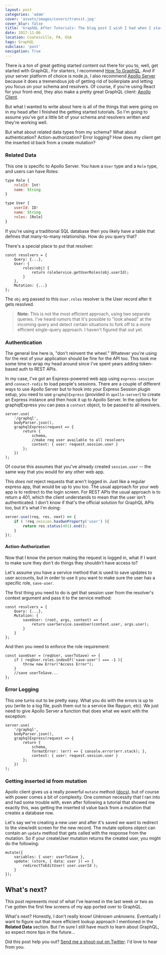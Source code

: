 ```yaml
---
layout: post
categories: 'adam'
cover: 'assets/images/covers/transit.jpg'
cover_blur: false
title: 'GraphQL After Tutorials: The blog post I wish I had when I started'
date: 2017-11-06
location: Coatesville, PA, USA
tags: GraphQL
subclass: 'post'
navigation: True
---
```


There is a ton of great getting started content out there for you to, well, get started with GraphQL. For starters, I recommend [How To GraphQL](https://www.howtographql.com/). And if your server platform of choice is node.js, I also recommend [Apollo Server](https://github.com/apollographql/apollo-server) because it does a tremendous job of getting rid of boilerplate and letting you focus on your schema and resolvers. Of course, if you're using React for your front-end, they also make a pretty great GraphQL client: [Apollo Client](https://github.com/apollographql/apollo-client).

But what I wanted to write about here is all of the things that were going on in my head after I finished the getting started tutorials. So I'm going to assume you've got a little bit of your schema and resolvers written and they're working well.

But what about related data types from my schema? What about authentication? Action-authorization? Error logging? How does my client get the inserted id back from a create mutation?

### Related Data

This one is specific to Apollo Server. You have a `User` type and a `Role` type, and users can have Roles:

```js
type Role {
	roleId: Int!
	name: String
}

type User {
	userId: ID!
	name: String
	roles: [Role]
}
```

If you're using a traditional SQL database then you likely have a table that defines that many-to-many relationship. How do you query that?

There's a special place to put that resolver:

```js{3-7}
const resolvers = {
	Query: {...},
	User: {
		roles(obj) {
			return roleService.getUserRoles(obj.userId);
		}
	},
	Mutation: {...}
};
```

The `obj` arg passed to this `User.roles` resolver is the User record after it gets resolved.

> **Note:** This is not the most efficient approach, using two separate queries. I've heard rumors that it's possible to "look ahead" at the incoming query and detect certain situations to fork off to a more efficient single-query approach. I haven't figured that out yet.

### Authentication

The general line here is, "don't reinvent the wheel." Whatever you're using for the rest of your application should be fine for the API too. This took me some time to wrap my head around since I've spent years adding token-based auth to REST APIs.

In my case, I've got an Express-powered web app using `express-session` and `connect-redis` to load people's sessions. There are a couple of different ways to use Apollo Server but to hook into your Express Session plugin setup, you need to use `graphqlExpress` (provided in `apollo-server`) to create an Express instance and then hook it up to Apollo Server. In the options for graphqlExpress you can pass a `context` object, to be passed to all resolvers.

```js{7-8}
server.use(
	'/graphql',
	bodyParser.json(),
	graphqlExpress(request => {
		return {
			schema,
			//make req user available to all resolvers
			context: { user: request.session.user }
		};
	})
);
```

Of course this assumes that you've already created `session.user` -- the same way that you would for any other web app.

This _does not_ reject requests that aren't logged in. Just like a regular express app, that would be up to you too. The usual approach for your web app is to redirect to the login screen. For REST APIs the usual approach is to return a 401, which the client understands to mean that the user isn't authenticated. I don't know if that's the official solution for GraphQL APIs too, but it's what I'm doing:

```js
server.use((req, res, next) => {
	if ( !req.session.hasOwnProperty('user') ){
		return res.status(401).end();
	}
});
```

#### Action-Authorization

Now that I know the person making the request is logged in, what if I want to make sure they don't do things they shouldn't have access to?

Let's assume you have a service method that is used to save updates to user accounts, but in order to use it you want to make sure the user has a specific role, `save-user`.

The first thing you need to do is get that session user from the resolver's context argument and pass it to the service method:

```js{4-5}
const resolvers = {
	Query: {...},
	Mutation: {
		saveUser: (root, args, context) => {
			return userService.saveUser(context.user, args.user);
		}
	}
};
```

And then you need to enforce the role requirement:

```js{2-3}
const saveUser = (reqUser, userToSave) => {
	if ( reqUser.roles.indexOf('save-user') === -1 ){
		throw new Error("Access Error");
	}
	//save userToSave...
};
```

### Error Logging

This one turns out to be pretty easy. What you do with the errors is up to you (write to a log file, push them out to a service like Raygun, etc). We just need to give Apollo Server a function that does what we want with the exception:

```javascript{7}
server.use(
	'/graphql',
	bodyParser.json(),
	graphqlExpress(request => {
		return {
			schema,
			formatError: (err) => { console.error(err.stack); },
			context: { user: request.session.user }
		};
	})
);
```

### Getting inserted id from mutation

Apollo client gives us a really powerful `mutate` method ([docs](https://www.apollographql.com/docs/react/basics/mutations.html#calling-mutations)), but of course with power comes a bit of complexity. One common necessity that I ran into and had some trouble with, even after following a tutorial that showed me exactly this, was getting the inserted id value back from a mutation that creates a database row.

Let's say we're creating a new user and after it's saved we want to redirect to the view/edit screen for the new record. The mutate options object can contain an `update` method that gets called with the response from the mutation. So if your createUser mutation returns the created user, you might do the following:

```js{3-4}
mutate({
	variables: { user: userToSave },
	update: (store, { data: user }) => {
		redirectToEditUser( user.userId );
	}
});
```

## What's next?

This post represents most of what I've learned in the last week or two as I've gotten the first few screens of my app ported over to GraphQL.

What's next? Honestly, I don't really know! _Unknown unknowns._ Eventually I want to figure out that more efficient lookup approach I mentioned in the **Related Data** section. But I'm sure I still have much to learn about GraphQL, so expect more tips in the future...

Did this post help you out? [Send me a shout-out on Twitter](https://twitter.com/AdamTuttle). I'd love to hear from you.